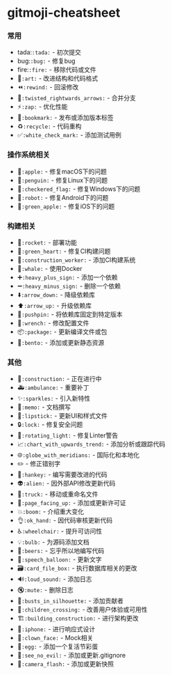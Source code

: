 # gitmoji-cheatsheet

### 常用
* tada:`:tada:` - 初次提交
* bug:`:bug:` - 修复bug
* fire:`:fire:` - 移除代码或文件
* :art:`:art:` - 改进结构和代码格式
* :rewind:`:rewind:` - 回滚修改
* :twisted_rightwards_arrows:`:twisted_rightwards_arrows:` - 合并分支
* :zap:`:zap:` - 优化性能
* :bookmark:`:bookmark:` - 发布或添加版本标签
* :recycle:`:recycle:` - 代码重构
* :white_check_mark:`:white_check_mark:` - 添加测试用例

### 操作系统相关
* :apple:`:apple:` - 修复macOS下的问题
* :penguin:`:penguin:` - 修复Linux下的问题
* :checkered_flag:`:checkered_flag:` - 修复Windows下的问题
* :robot:`:robot:` - 修复Android下的问题
* :green_apple:`:green_apple:` - 修复iOS下的问题

### 构建相关
* :rocket:`:rocket:` - 部署功能
* :green_heart:`:green_heart:` - 修复CI构建问题
* :construction_worker:`:construction_worker:` - 添加CI构建系统
* :whale:`:whale:` - 使用Docker
* :heavy_plus_sign:`:heavy_plus_sign:` - 添加一个依赖
* :heavy_minus_sign:`:heavy_minus_sign:` - 删除一个依赖
* :arrow_down:`:arrow_down:` - 降级依赖库
* :arrow_up:`:arrow_up:` - 升级依赖库
* :pushpin:`:pushpin:` - 将依赖库固定到特定版本
* :wrench:`:wrench:` - 修改配置文件
* :package:`:package:` - 更新编译文件或包
* :bento:`:bento:` - 添加或更新静态资源

### 其他
* :construction:`:construction:` - 正在进行中
* :ambulance:`:ambulance:` - 重要补丁
* :sparkles:`:sparkles:` - 引入新特性
* :memo:`:memo:` - 文档撰写
* :lipstick:`:lipstick:` - 更新UI和样式文件
* :lock:`:lock:` - 修复安全问题
* :rotating_light:`:rotating_light:` - 修复Linter警告
* :chart_with_upwards_trend:`:chart_with_upwards_trend:` - 添加分析或跟踪代码
* :globe_with_meridians:`:globe_with_meridians:` - 国际化和本地化
* :pencil2: - 修正错别字
* :hankey:`:hankey:` - 编写需要改进的代码
* :alien:`:alien:` - 因外部API修改更新代码
* :truck:`:truck:` - 移动或重命名文件
* :page_facing_up:`:page_facing_up:` - 添加或更新许可证
* :boom:`:boom:` - 介绍重大变化
* :ok_hand:`:ok_hand:` - 因代码审核更新代码
* :wheelchair:`:wheelchair:` - 提升可访问性
* :bulb:`:bulb:` - 为源码添加文档
* :beers:`:beers:` - 忘乎所以地编写代码
* :speech_balloon:`:speech_balloon:` - 更新文字
* :card_file_box:`:card_file_box:` - 执行数据库相关的更改
* :loud_sound:`:loud_sound:` - 添加日志
* :mute:`:mute:` - 删除日志
* :busts_in_silhouette:`:busts_in_silhouette:` - 添加贡献者
* :children_crossing:`:children_crossing:` - 改善用户体验或可用性
* :building_construction:`:building_construction:` - 进行架构更改
* :iphone:`:iphone:` - 进行响应式设计
* :clown_face:`:clown_face:` - Mock相关
* :egg:`:egg:` - 添加一个复活节彩蛋
* :see_no_evil:`:see_no_evil:` - 添加或更新.gitignore
* :camera_flash:`:camera_flash:` - 添加或更新快照
